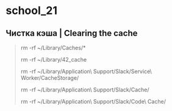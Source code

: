 # school_21

## Чистка кэша | Clearing the cache
> rm -rf ~/Library/Caches/*
>
> rm -rf ~/Library/42_cache
>
> rm -rf ~/Library/Application\ Support/Slack/Service\ Worker/CacheStorage/
>
> rm -rf ~/Library/Application\ Support/Slack/Cache/
>
> rm -rf ~/Library/Application\ Support/Slack/Code\ Cache/
